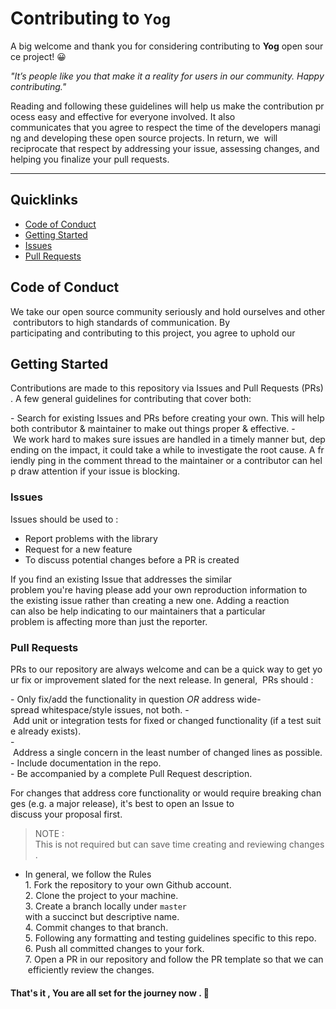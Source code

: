 # Contributing to `Yog` 
  
 A big welcome and thank you for considering contributing to **Yog** open source project! 😀

 *"It’s people like you that make it a reality for users in our community. Happy contributing."*
  
 Reading and following these guidelines will help us make the contribution process easy and effective for everyone involved. It also  communicates that you agree to respect the time of the developers managing and developing these open source projects. In return, we 
 will reciprocate that respect by addressing your issue, assessing changes, and helping you finalize your pull requests. 

 ---
  
 ## Quicklinks 
  
 * [Code of Conduct](#code-of-conduct)
 * [Getting Started](#gettingstarted)
 * [Issues](#issues)
 * [Pull Requests](#pullrequests)

  
 ## Code of Conduct
  
 We take our open source community seriously and hold ourselves and other contributors to high standards of communication. By 
 participating and contributing to this project, you agree to uphold our 
  
 ## Getting Started 
  
 Contributions are made to this repository via Issues and Pull Requests (PRs). A few general guidelines for contributing that cover both: 
  
 - Search for existing Issues and PRs before creating your own. This will help both contributor & maintainer to make out things proper & effective.
 - We work hard to makes sure issues are handled in a timely manner but, depending on the impact, it could take a while to investigate the root cause. A friendly ping in the comment thread to the maintainer or a contributor can help draw attention if your issue is blocking.  
  
 ### Issues 
 Issues should be used to :
 * Report problems with the library 
 * Request for a new feature 
 * To discuss potential changes before a PR is created 

 If you find an existing Issue that addresses the similar problem you're having please add your own reproduction information to 
 the existing issue rather than creating a new one.
 Adding a reaction can also be help indicating to our maintainers that a particular problem is affecting more than just the reporter. 
  
 ### Pull Requests 
  
 PRs to our repository are always welcome and can be a quick way to get your fix or improvement slated for the next release. In general,  PRs should :
  
 - Only fix/add the functionality in question *OR* address wide-spread whitespace/style issues, not both. 
 - Add unit or integration tests for fixed or changed functionality (if a test suite already exists).  
 - Address a single concern in the least number of changed lines as possible.  
 - Include documentation in the repo.  
 - Be accompanied by a complete Pull Request description. 
  
 For changes that address core functionality or would require breaking changes (e.g. a major release), it's best to open an Issue to 
 discuss your proposal first. 
 > NOTE : This is not required but can save time creating and reviewing changes. 
  
 * In general, we follow the Rules
 1. Fork the repository to your own Github account. <br/>
 2. Clone the project to your machine. <br/>
 3. Create a branch locally under `master` with a succinct but descriptive name. <br/>
 4. Commit changes to that branch. <br/>
 5. Following any formatting and testing guidelines specific to this repo. <br/> 
 6. Push all committed changes to your fork. <br/>
 7. Open a PR in our repository and follow the PR template so that we can efficiently review the changes. <br/>
  
 #### That's it , You are all set for the journey now . 🚀
